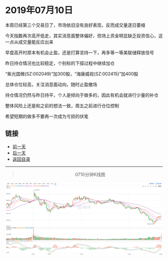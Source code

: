 # 2019年07月10日

本周已经第三个交易日了，市场依旧没有良好表现，反而成交量逐日萎缩

今天指数再次高开低走，其实消息面整体偏好，但场上资金明显缺乏投资信心，这一点从成交量能反应出来

早盘高开时原本有机会止盈，还是打算坚持一下，再多等一等美联储释放信号

昨日持仓情况也比较稳定，个别标的下探过程中继续加仓

“紫光国微(SZ:002049)”加300股，“海康威视(SZ:002415)”加400股

总体仓位较高，关注消息面动向，随时止盈撤场

持仓情况仍然与昨日持平，个人是倾向于做多的，因此有机会就进行少量的补仓

整体风险上还是和之前的想法一致，周五之前进行仓位控制

希望短期的做多不要再一次成为亏损的伏笔



## 链接

- [前一天](https://github.com/gdoggy/investment-diary/blob/master/2019/0709.md)
- [后一天](https://github.com/gdoggy/investment-diary/blob/master/2019/0711.md)
- [返回目录](https://github.com/gdoggy/investment-diary)

------

> <center>0710分钟K线图</center>

![K minute](https://github.com/gdoggy/investment-diary/blob/master/2019/RunChart/0710.png)